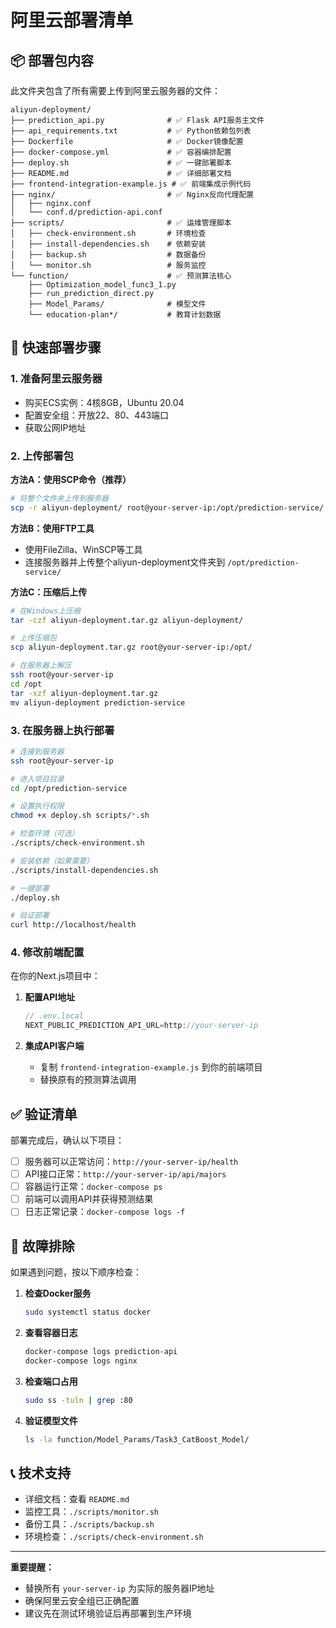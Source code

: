 # 阿里云部署清单

## 📦 部署包内容

此文件夹包含了所有需要上传到阿里云服务器的文件：

```
aliyun-deployment/
├── prediction_api.py              # ✅ Flask API服务主文件
├── api_requirements.txt           # ✅ Python依赖包列表
├── Dockerfile                     # ✅ Docker镜像配置
├── docker-compose.yml             # ✅ 容器编排配置
├── deploy.sh                      # ✅ 一键部署脚本
├── README.md                      # ✅ 详细部署文档
├── frontend-integration-example.js # ✅ 前端集成示例代码
├── nginx/                         # ✅ Nginx反向代理配置
│   ├── nginx.conf
│   └── conf.d/prediction-api.conf
├── scripts/                       # ✅ 运维管理脚本
│   ├── check-environment.sh       # 环境检查
│   ├── install-dependencies.sh    # 依赖安装
│   ├── backup.sh                  # 数据备份
│   └── monitor.sh                 # 服务监控
└── function/                      # ✅ 预测算法核心
    ├── Optimization_model_func3_1.py
    ├── run_prediction_direct.py
    ├── Model_Params/              # 模型文件
    └── education-plan*/           # 教育计划数据
```

## 🚀 快速部署步骤

### 1. 准备阿里云服务器
- 购买ECS实例：4核8GB，Ubuntu 20.04
- 配置安全组：开放22、80、443端口
- 获取公网IP地址

### 2. 上传部署包
**方法A：使用SCP命令（推荐）**
```bash
# 将整个文件夹上传到服务器
scp -r aliyun-deployment/ root@your-server-ip:/opt/prediction-service/
```

**方法B：使用FTP工具**
- 使用FileZilla、WinSCP等工具
- 连接服务器并上传整个aliyun-deployment文件夹到 `/opt/prediction-service/`

**方法C：压缩后上传**
```bash
# 在Windows上压缩
tar -czf aliyun-deployment.tar.gz aliyun-deployment/

# 上传压缩包
scp aliyun-deployment.tar.gz root@your-server-ip:/opt/

# 在服务器上解压
ssh root@your-server-ip
cd /opt
tar -xzf aliyun-deployment.tar.gz
mv aliyun-deployment prediction-service
```

### 3. 在服务器上执行部署
```bash
# 连接到服务器
ssh root@your-server-ip

# 进入项目目录
cd /opt/prediction-service

# 设置执行权限
chmod +x deploy.sh scripts/*.sh

# 检查环境（可选）
./scripts/check-environment.sh

# 安装依赖（如果需要）
./scripts/install-dependencies.sh

# 一键部署
./deploy.sh

# 验证部署
curl http://localhost/health
```

### 4. 修改前端配置
在你的Next.js项目中：

1. **配置API地址**
   ```javascript
   // .env.local
   NEXT_PUBLIC_PREDICTION_API_URL=http://your-server-ip
   ```

2. **集成API客户端**
   - 复制 `frontend-integration-example.js` 到你的前端项目
   - 替换原有的预测算法调用

## ✅ 验证清单

部署完成后，确认以下项目：

- [ ] 服务器可以正常访问：`http://your-server-ip/health`
- [ ] API接口正常：`http://your-server-ip/api/majors`
- [ ] 容器运行正常：`docker-compose ps`
- [ ] 前端可以调用API并获得预测结果
- [ ] 日志正常记录：`docker-compose logs -f`

## 🔧 故障排除

如果遇到问题，按以下顺序检查：

1. **检查Docker服务**
   ```bash
   sudo systemctl status docker
   ```

2. **查看容器日志**
   ```bash
   docker-compose logs prediction-api
   docker-compose logs nginx
   ```

3. **检查端口占用**
   ```bash
   sudo ss -tuln | grep :80
   ```

4. **验证模型文件**
   ```bash
   ls -la function/Model_Params/Task3_CatBoost_Model/
   ```

## 📞 技术支持

- 详细文档：查看 `README.md`
- 监控工具：`./scripts/monitor.sh`
- 备份工具：`./scripts/backup.sh`
- 环境检查：`./scripts/check-environment.sh`

---

**重要提醒：**
- 替换所有 `your-server-ip` 为实际的服务器IP地址
- 确保阿里云安全组已正确配置
- 建议先在测试环境验证后再部署到生产环境
